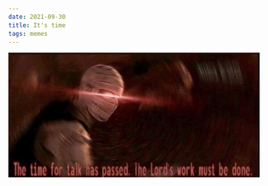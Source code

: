 ```yaml
---
date: 2021-09-30
title: It's time
tags: memes
---
```


![itstime](https://raw.githubusercontent.com/muneer78/muneer78.github.io/master/images/timefortalk.png)



